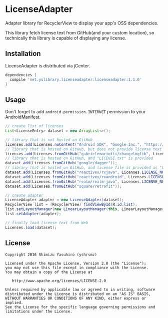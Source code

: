 LicenseAdapter
===

Adapter library for RecyclerView to display your app's OSS dependencies.

This library fetch license text from GitHub(and your custom location), so technically this library is capable of displaying any license.

## Installation

LicenseAdapter is distributed via jCenter.

```gradle
dependencies {
  compile 'net.yslibrary.licenseadapter:licenseadapter:1.1.0'
}
```


## Usage


Don't forget to add `android.permission.INTERNET` permission to your AndroidManifest.


```java
// create list of licenses
List<LicenseEntry> dataset = new ArrayList<>();

// library that is not hosted on GitHub
licenses.add(Licenses.noContent("Android SDK", "Google Inc.", "https://developer.android.com/sdk/terms.html"));
// library that is hosted on GitHub, but does not provide license text
licenses.add(Licenses.fromGitHub("gabrielemariotti/changeloglib", Licenses.LICENSE_APACHE_V2));
// library that is hosted on GitHub, and "LICENSE.txt" is provided
dataset.add(Licenses.fromGitHub("google/dagger"));
// library that is hosted on GitHub, and license file is provided as "LICENSE"
dataset.add(Licenses.fromGitHub("reactivex/rxjava", Licenses.LICENSE_NO_EXTENSION));
dataset.add(Licenses.fromGitHub("reactivex/rxandroid", Licenses.LICENSE_NO_EXTENSION));
dataset.add(Licenses.fromGitHub("realm/realm-java", Licenses.LICENSE_NO_EXTENSION));
dataset.add(Licenses.fromGitHub("square/retrofit"));

// create adapter
LicenseAdapter adapter = new LicenseAdapter(dataset);
RecyclerView list = (RecyclerView) findViewById(R.id.list);
list.setLayoutManager(new LinearLayoutManager(this, LinearLayoutManager.VERTICAL, false));
list.setAdapter(adapter);

// finally load license text from Web
Licenses.load(dataset);
```

## License

    Copyright 2016 Shimizu Yasuhiro (yshrsmz)

    Licensed under the Apache License, Version 2.0 (the "License");
    you may not use this file except in compliance with the License.
    You may obtain a copy of the License at

       http://www.apache.org/licenses/LICENSE-2.0

    Unless required by applicable law or agreed to in writing, software
    distributed under the License is distributed on an "AS IS" BASIS,
    WITHOUT WARRANTIES OR CONDITIONS OF ANY KIND, either express or implied.
    See the License for the specific language governing permissions and
    limitations under the License.